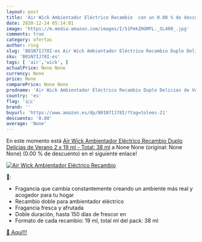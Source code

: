 ```yaml
---
layout: post
title: 'Air Wick Ambientador Eléctrico Recambio  con un 0.00 % de descuento'
date: 2020-12-24 05:14:01
image: 'https://m.media-amazon.com/images/I/51PmkZHGMFL._SL400_.jpg'
comments: true
category: ofertas
author: ring
slug: 'B01N7IJ78I-es Air Wick Ambientador Eléctrico Recambio Duplo Delicias de...'
sku: 'B01N7IJ78I-es'
tags: [ 'air','wick', ]
actualPrice: None None
currency: None
price: None
comparePrice: None None
prodname: 'Air Wick Ambientador Eléctrico Recambio Duplo Delicias de Verano  2 x 19 ml - Total: 38 ml'
country: 'es'
flag: '🇪🇸'
brand: ''
buyurl: 'https://www.amazon.es/dp/B01N7IJ78I/?tag=tolees-21'
descuento: '0.00'
average: 'None'
---
```


En este momento está [Air Wick Ambientador Eléctrico Recambio Duplo Delicias de Verano  2 x 19 ml - Total: 38 ml](https://www.amazon.es/dp/B01N7IJ78I/?tag=tolees-21) a None None (original: None None) (0.00 %  de descuento) en el siguiente enlace!

[![Air Wick Ambientador Eléctrico Recambio ](https://m.media-amazon.com/images/I/51PmkZHGMFL._SL400_.jpg)](https://www.amazon.es/dp/B01N7IJ78I/?tag=tolees-21)

🔎:

- Fragancia que cambia constantemente creando un ambiente más real y acogedor para tu hogar
- Recambio doble para ambientador eléctrico
- Fragancia fresca y afrutada
- Doble duración, hasta 150 días de frescor en
- Formato de cada recambio: 19 ml, total ml del pack: 38 ml

[🛒 Aquí!!!](https://www.amazon.es/dp/B01N7IJ78I/?tag=tolees-21)
